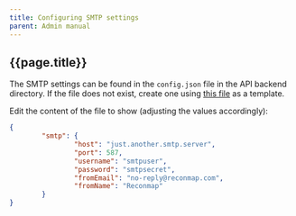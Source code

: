 ```yaml
---
title: Configuring SMTP settings
parent: Admin manual
---
```


## {{page.title}}

The SMTP settings can be found in the `config.json` file in the API backend directory. If the file does not exist, create one using [this file](https://github.com/Reconmap/api-backend/blob/master/config-template.json) as a template.

Edit the content of the file to show (adjusting the values accordingly):

```json
{
        "smtp": {
                "host": "just.another.smtp.server",
                "port": 587,
                "username": "smtpuser",
                "password": "smtpsecret",
                "fromEmail": "no-reply@reconmap.com",
                "fromName": "Reconmap"
        }
}
```
